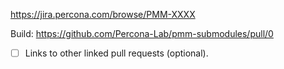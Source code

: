 https://jira.percona.com/browse/PMM-XXXX

Build: https://github.com/Percona-Lab/pmm-submodules/pull/0

- [ ] Links to other linked pull requests (optional).
